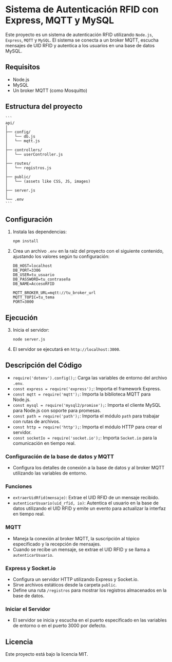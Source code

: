 # Sistema de Autenticación RFID con Express, MQTT y MySQL

Este proyecto es un sistema de autenticación RFID utilizando `Node.js`, `Express`, `MQTT` y `MySQL`. El sistema se conecta a un broker MQTT, escucha mensajes de UID RFID y autentica a los usuarios en una base de datos MySQL.

## Requisitos

- Node.js
- MySQL
- Un broker MQTT (como Mosquitto)
  
## Estructura del proyecto
    ```
    api/
    │
    ├── config/
    │   └── db.js
    │   └── mqtt.js
    │
    ├── controllers/
    │   └── userController.js
    │
    ├── routes/
    │   └── registros.js
    │
    ├── public/
    │   └── (assets like CSS, JS, images)
    │
    ├── server.js
    │
    └── .env
    ```

## Configuración

1. Instala las dependencias:

    ```bash
    npm install
    ```


2. Crea un archivo `.env` en la raíz del proyecto con el siguiente contenido, ajustando los valores según tu configuración:

    ```plaintext
    DB_HOST=localhost
    DB_PORT=3306
    DB_USER=tu_usuario
    DB_PASSWORD=tu_contraseña
    DB_NAME=AccesoRFID

    MQTT_BROKER_URL=mqtt://tu_broker_url
    MQTT_TOPIC=tu_tema
    PORT=3000
    ```


## Ejecución

3. Inicia el servidor:

    ```bash
    node server.js
    ```

4. El servidor se ejecutará en `http://localhost:3000`.

## Descripción del Código

- `require('dotenv').config();`: Carga las variables de entorno del archivo `.env`.
- `const express = require('express');`: Importa el framework Express.
- `const mqtt = require('mqtt');`: Importa la biblioteca MQTT para Node.js.
- `const mysql = require('mysql2/promise');`: Importa el cliente MySQL para Node.js con soporte para promesas.
- `const path = require('path');`: Importa el módulo `path` para trabajar con rutas de archivos.
- `const http = require('http');`: Importa el módulo HTTP para crear el servidor.
- `const socketIo = require('socket.io');`: Importa `Socket.io` para la comunicación en tiempo real.

### Configuración de la base de datos y MQTT

- Configura los detalles de conexión a la base de datos y al broker MQTT utilizando las variables de entorno.

### Funciones

- `extraerUidRfid(mensaje)`: Extrae el UID RFID de un mensaje recibido.
- `autenticarUsuario(uid_rfid, io)`: Autentica el usuario en la base de datos utilizando el UID RFID y emite un evento para actualizar la interfaz en tiempo real.

### MQTT

- Maneja la conexión al broker MQTT, la suscripción al tópico especificado y la recepción de mensajes.
- Cuando se recibe un mensaje, se extrae el UID RFID y se llama a `autenticarUsuario`.

### Express y Socket.io

- Configura un servidor HTTP utilizando Express y Socket.io.
- Sirve archivos estáticos desde la carpeta `public`.
- Define una ruta `/registros` para mostrar los registros almacenados en la base de datos.

### Iniciar el Servidor

- El servidor se inicia y escucha en el puerto especificado en las variables de entorno o en el puerto 3000 por defecto.

## Licencia

Este proyecto está bajo la licencia MIT.
